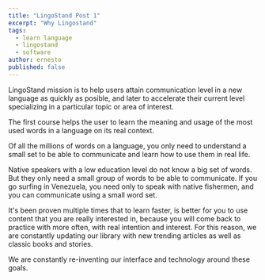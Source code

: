 ```yaml
---
title: "LingoStand Post 1"
excerpt: "Why Lingostand"
tags: 
  - learn language
  - lingostand
  - software
author: ernesto
published: false
---
```


LingoStand mission is to help users attain communication level in a new language as quickly as posible, and later to accelerate their current level specializing in a particular topic or area of interest.

The first course helps the user to learn the meaning and usage of the most used words in a language on its real context.

Of all the millions of words on a language, you only need to understand a small set to be able to communicate and learn how to use them in real life.

Native speakers with a low education level do not know a big set of words. But they only need a small group of words to be able to communicate. If you go surfing in Venezuela, you need only to speak with native fishermen, and you can communicate using a small word set.

It's been proven multiple times that to learn faster, is better for you to use content that you are really interested in, because you will come back to practice with more often, with real intention and interest. For this reason, we are constantly updating our library with new trending articles as well as classic books and stories.

We are constantly re-inventing our interface and technology around these goals.

